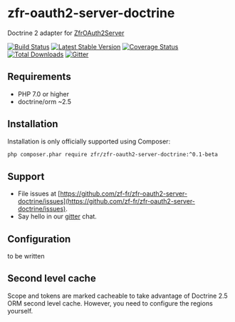 # zfr-oauth2-server-doctrine

Doctrine 2 adapter for [ZfrOAuth2Server](http://github.com/zf-fr/zfr-oauth2-server)

[![Build Status](https://travis-ci.org/zf-fr/zfr-oauth2-server-doctrine.png)](https://travis-ci.org/zf-fr/zfr-oauth2-server-doctrine)
[![Latest Stable Version](https://poser.pugx.org/zfr/zfr-oauth2-server-doctrine/v/stable.png)](https://packagist.org/packages/zfr/zfr-oauth2-server-doctrine)
[![Coverage Status](https://coveralls.io/repos/github/zf-fr/zfr-oauth2-server-doctrine/badge.svg?branch=master)](https://coveralls.io/github/zf-fr/zfr-oauth2-server-doctrine?branch=master)
[![Total Downloads](https://poser.pugx.org/zfr/zfr-oauth2-server-doctrine/downloads.png)](https://packagist.org/packages/zfr/zfr-oauth2-server-doctrine)
[![Gitter](https://badges.gitter.im/Join%20Chat.svg)](https://gitter.im/prolic/zfr-oauth2-server)


## Requirements

- PHP 7.0 or higher
- doctrine/orm ~2.5

## Installation

Installation is only officially supported using Composer:

```sh
php composer.phar require zfr/zfr-oauth2-server-doctrine:^0.1-beta
```

## Support

- File issues at [https://github.com/zf-fr/zfr-oauth2-server-doctrine/issues](https://github.com/zf-fr/zfr-oauth2-server-doctrine/issues).
- Say hello in our [gitter](https://gitter.im/prolic/zfr-oauth2-server) chat.


## Configuration

to be written

## Second level cache

Scope and tokens are marked cacheable to take advantage of Doctrine 2.5 ORM second level cache. However, you
need to configure the regions yourself.
